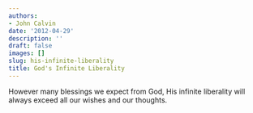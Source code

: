 ```yaml
---
authors:
- John Calvin
date: '2012-04-29'
description: ''
draft: false
images: []
slug: his-infinite-liberality
title: God's Infinite Liberality
---
```


However many blessings we expect from God, His infinite liberality will always exceed all our wishes and our thoughts.